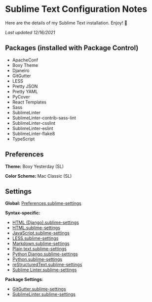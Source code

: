 # Sublime Text Configuration Notes

Here are the details of my Sublime Text installation. Enjoy! 👊

*Last updated 12/16/2021*

## Packages (installed with Package Control)

- ApacheConf
- Boxy Theme
- Djaneiro
- GitGutter
- LESS
- Pretty JSON
- Pretty YAML
- PyCover
- React Templates
- Sass
- SublimeLinter
- SublimeLinter-contrib-sass-lint
- SublimeLinter-csslint
- SublimeLinter-eslint
- SublimeLinter-flake8
- TypeScript

## Preferences

**Theme:** Boxy Yesterday (SL)

**Color Scheme:** Mac Classic (SL)

## Settings
**Global:** [Preferences.sublime-settings](/settings/Preferences.sublime-settings)

**Syntax-specific:**
- [HTML (Django).sublime-settings](/settings/HTML%20(Django).sublime-settings)
- [HTML.sublime-settings](/settings/HTML.sublime-settings)
- [JavaScript.sublime-settings](/settings/JavaScript.sublime-settings)
- [LESS.sublime-settings](/settings/LESS.sublime-settings)
- [Markdown.sublime-settings](/settings/Markdown.sublime-settings)
- [Plain text.sublime-settings](/settings/Plain%20text.sublime-settings)
- [Python Django.sublime-settings](/settings/Python%20Django.sublime-settings)
- [Python.sublime-settings](/settings/Python.sublime-settings)
- [reStructuredText.sublime-settings](/settings/reStructuredText.sublime-settings)
- [Sublime Linter.sublime-settings](/settings/Sublime%20Linter.sublime-settings)

**Package Settings**:
- [GitGutter.sublime-settings](/settings/GitGutter.sublime-settings)
- [SublimeLinter.sublime-settings](/settings/SublimeLinter.sublime-settings)

